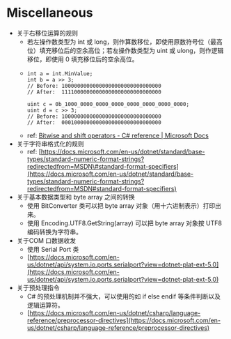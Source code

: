 # Miscellaneous

* 关于右移位运算的规则
  * 若左操作数类型为 int 或 long，则作算数移位，即使用原数符号位（最高位）填充移位后的空余高位；若左操作数类型为 uint 或 ulong，则作逻辑移位，即使用 0 填充移位后的空余高位。
  * ```text
    int a = int.MinValue;
    int b = a >> 3;
    // Before: 10000000000000000000000000000000
    // After:  11110000000000000000000000000000

    uint c = 0b_1000_0000_0000_0000_0000_0000_0000_0000;
    uint d = c >> 3;
    // Before: 10000000000000000000000000000000
    // After:  00010000000000000000000000000000
    ```
  * ref:  [Bitwise and shift operators - C\# reference \| Microsoft Docs](%20https://docs.microsoft.com/en-us/dotnet/csharp/language-reference/operators/bitwise-and-shift-operators#right-shift-operator-)
* 关于字符串格式化的规则
  * ref: [https://docs.microsoft.com/en-us/dotnet/standard/base-types/standard-numeric-format-strings?redirectedfrom=MSDN\#standard-format-specifiers](https://docs.microsoft.com/en-us/dotnet/standard/base-types/standard-numeric-format-strings?redirectedfrom=MSDN#standard-format-specifiers)
* 关于基本数据类型和 byte array 之间的转换
  * 使用 BitConverter 类可以把 byte array 对象（用十六进制表示）打印出来。
  * 使用 Encoding.UTF8.GetString\(array\) 可以把 byte array 对象按 UTF8 编码转换为字符串。
* 关于COM 口数据收发
  * 使用 Serial Port 类
  * [https://docs.microsoft.com/en-us/dotnet/api/system.io.ports.serialport?view=dotnet-plat-ext-5.0](https://docs.microsoft.com/en-us/dotnet/api/system.io.ports.serialport?view=dotnet-plat-ext-5.0)
* 关于预处理指令
  * C\# 的预处理机制并不强大，可以使用的如 if else endif 等条件判断以及逻辑运算符。
  * [https://docs.microsoft.com/en-us/dotnet/csharp/language-reference/preprocessor-directives](https://docs.microsoft.com/en-us/dotnet/csharp/language-reference/preprocessor-directives)

